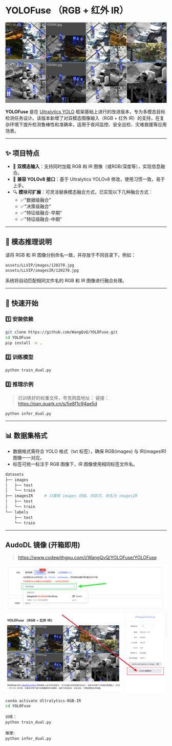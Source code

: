 

# YOLOFuse （RGB + 红外 IR）

<p align="center">
  <img src="examples/Images/rgbir.png" alt="alt text" />
</p>

**YOLOFuse** 是在 [Ultralytics YOLO](https://github.com/ultralytics/ultralytics) 框架基础上进行的改进版本，专为多模态目标检测任务设计。该版本新增了对双模态图像输入（RGB + 红外 IR）的支持，在复杂环境下提升检测鲁棒性和准确率，适用于夜间监控、安全巡检、灾难救援等应用场景。

---

## ✨ 项目特点

* 🚀 **双模态输入**：支持同时加载 RGB 和 IR 图像（或RGB/深度等），实现信息融合。
* 🔧 **兼容 YOLOv8 接口**：基于 Ultralytics YOLOv8 修改，使用习惯一致，易于上手。
* 🔍 **模块可扩展**：可灵活替换模态融合方式，已实现以下几种融合方式：
	 - ✅"数据级融合"
	 - ✅"决策级融合"
	 - ✅"特征级融合-早期"
	 - ✅"特征级融合-中期"

---


## 🧩 模态推理说明

请将 RGB 和 IR 图像分别命名一致，并存放于不同目录下，例如：

```
assets/LLVIP/images/120270.jpg
assets/LLVIP/imagesIR/120270.jpg
```

系统将自动匹配相同文件名的 RGB 和 IR 图像进行融合处理。

---

## 🚀 快速开始

### 1️⃣ 安装依赖

```bash
git clone https://github.com/WangQvQ/YOLOFuse.git
cd YOLOFuse
pip install -e .
```

### 2️⃣ 训练模型

```bash
python train_dual.py
```

### 3️⃣ 推理示例

> 已训练好的权重文件，夸克网盘地址：
> 链接：https://pan.quark.cn/s/5e8f1c94ae5d


```bash
python infer_dual.py
```

---

## 📊 数据集格式

* 数据格式需符合 YOLO 格式（txt 标签），确保 RGB(images) 与 IR(imagesIR) 图像一一对应。
* 标签可统一标注于 RGB 图像下，IR 图像使用相同标签文件名。

```bash
datasets
├── images
│   ├── test
│   └── train
├── imagesIR     # 只需和 images 同级、同层次、命名为 imagesIR
│   ├── test
│   └── train
└── labels
    ├── test
    └── train
```

---


## AudoDL 镜像 (开箱即用)

> https://www.codewithgpu.com/i/WangQvQ/YOLOFuse/YOLOFuse

<p align="center">
  <img src="examples/Images/autodl.png" alt="alt text" />
  <img src="examples/Images/dutodlcreate.png" alt="alt text" />
</p>

```bash
conda activate Ultralytics-RGB-IR
cd YOLOFuse

训练：
python train_dual.py

推理:
python infer_dual.py
```